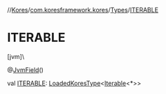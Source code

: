 //[Kores](../../../index.md)/[com.koresframework.kores](../index.md)/[Types](index.md)/[ITERABLE](-i-t-e-r-a-b-l-e.md)

# ITERABLE

[jvm]\

@[JvmField](https://kotlinlang.org/api/latest/jvm/stdlib/kotlin.jvm/-jvm-field/index.html)()

val [ITERABLE](-i-t-e-r-a-b-l-e.md): [LoadedKoresType](../../com.koresframework.kores.type/-loaded-kores-type/index.md)<[Iterable](https://kotlinlang.org/api/latest/jvm/stdlib/kotlin.collections/-iterable/index.html)<*>>

